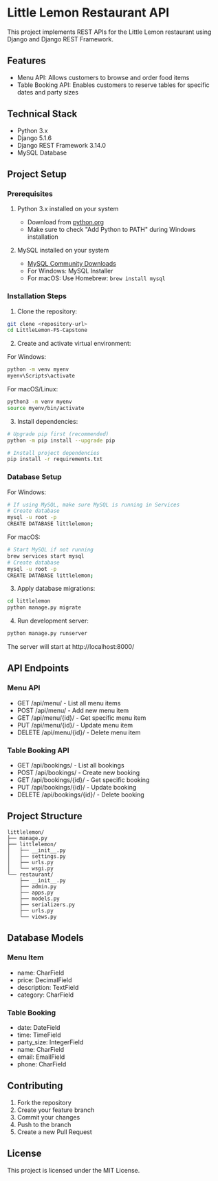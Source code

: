 # Little Lemon Restaurant API

This project implements REST APIs for the Little Lemon restaurant using Django and Django REST Framework.

## Features

- Menu API: Allows customers to browse and order food items
- Table Booking API: Enables customers to reserve tables for specific dates and party sizes

## Technical Stack

- Python 3.x
- Django 5.1.6
- Django REST Framework 3.14.0
- MySQL Database

## Project Setup

### Prerequisites

1. Python 3.x installed on your system
   - Download from [python.org](https://www.python.org/downloads/)
   - Make sure to check "Add Python to PATH" during Windows installation

2. MySQL installed on your system
   - [MySQL Community Downloads](https://dev.mysql.com/downloads/)
   - For Windows: MySQL Installer
   - For macOS: Use Homebrew: `brew install mysql`

### Installation Steps

1. Clone the repository:
```bash
git clone <repository-url>
cd LittleLemon-FS-Capstone
```

2. Create and activate virtual environment:

For Windows:
```bash
python -m venv myenv
myenv\Scripts\activate
```

For macOS/Linux:
```bash
python3 -m venv myenv
source myenv/bin/activate
```

3. Install dependencies:
```bash
# Upgrade pip first (recommended)
python -m pip install --upgrade pip

# Install project dependencies
pip install -r requirements.txt
```

### Database Setup

For Windows:
```bash
# If using MySQL, make sure MySQL is running in Services
# Create database
mysql -u root -p
CREATE DATABASE littlelemon;
```

For macOS:
```bash
# Start MySQL if not running
brew services start mysql
# Create database
mysql -u root -p
CREATE DATABASE littlelemon;
```

3. Apply database migrations:
```bash
cd littlelemon
python manage.py migrate
```

4. Run development server:
```bash
python manage.py runserver
```

The server will start at http://localhost:8000/

## API Endpoints

### Menu API
- GET /api/menu/ - List all menu items
- POST /api/menu/ - Add new menu item
- GET /api/menu/{id}/ - Get specific menu item
- PUT /api/menu/{id}/ - Update menu item
- DELETE /api/menu/{id}/ - Delete menu item

### Table Booking API
- GET /api/bookings/ - List all bookings
- POST /api/bookings/ - Create new booking
- GET /api/bookings/{id}/ - Get specific booking
- PUT /api/bookings/{id}/ - Update booking
- DELETE /api/bookings/{id}/ - Delete booking

## Project Structure

```
littlelemon/
├── manage.py
├── littlelemon/
│   ├── __init__.py
│   ├── settings.py
│   ├── urls.py
│   └── wsgi.py
└── restaurant/
    ├── __init__.py
    ├── admin.py
    ├── apps.py
    ├── models.py
    ├── serializers.py
    ├── urls.py
    └── views.py
```

## Database Models

### Menu Item
- name: CharField
- price: DecimalField
- description: TextField
- category: CharField

### Table Booking
- date: DateField
- time: TimeField
- party_size: IntegerField
- name: CharField
- email: EmailField
- phone: CharField

## Contributing

1. Fork the repository
2. Create your feature branch
3. Commit your changes
4. Push to the branch
5. Create a new Pull Request

## License

This project is licensed under the MIT License.
